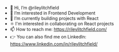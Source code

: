 - 👋 Hi, I’m @rileylitchfield
- 👀 I’m interested in Frontend Development 
- 🌱 I’m currently building projects with React
- ⚛️ I'm interested in collaborating on React projects
- 📫 How to reach me: https://rileylitchfield.com/
- 👉 You can also find me on LinkedIn: https://www.linkedin.com/in/rileylitchfield/

<!---
rileylitchfield/rileylitchfield is a ✨ special ✨ repository because its `README.md` (this file) appears on your GitHub profile.
You can click the Preview link to take a look at your changes.
--->
